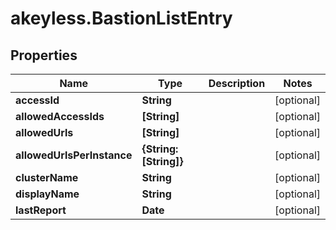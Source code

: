 # akeyless.BastionListEntry

## Properties

Name | Type | Description | Notes
------------ | ------------- | ------------- | -------------
**accessId** | **String** |  | [optional] 
**allowedAccessIds** | **[String]** |  | [optional] 
**allowedUrls** | **[String]** |  | [optional] 
**allowedUrlsPerInstance** | **{String: [String]}** |  | [optional] 
**clusterName** | **String** |  | [optional] 
**displayName** | **String** |  | [optional] 
**lastReport** | **Date** |  | [optional] 


